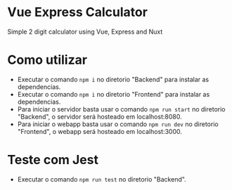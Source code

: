# Vue Express Calculator

Simple 2 digit calculator using Vue, Express and Nuxt

# Como utilizar

- Executar o comando `npm i` no diretorio "Backend" para instalar as dependencias.
- Executar o comando `npm i` no diretorio "Frontend" para instalar as dependencias.
- Para iniciar o servidor basta usar o comando `npm run start` no diretorio "Backend", o servidor será hosteado em localhost:8080.
- Para iniciar o webapp basta usar o comando `npm run dev` no diretorio "Frontend", o webapp será hosteado em localhost:3000.

# Teste com Jest

- Executar o comando `npm run test` no diretorio "Backend".
